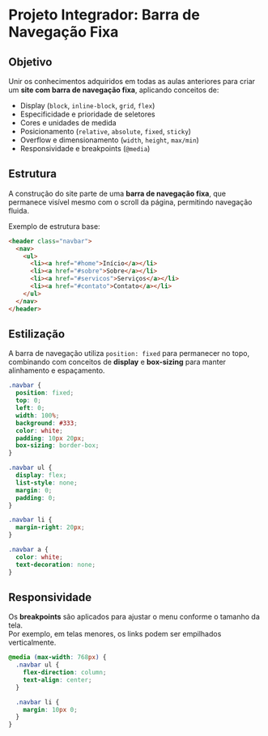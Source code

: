 # Projeto Integrador: Barra de Navegação Fixa

## Objetivo
Unir os conhecimentos adquiridos em todas as aulas anteriores para criar um **site com barra de navegação fixa**, aplicando conceitos de:
- Display (`block`, `inline-block`, `grid`, `flex`)
- Especificidade e prioridade de seletores
- Cores e unidades de medida
- Posicionamento (`relative`, `absolute`, `fixed`, `sticky`)
- Overflow e dimensionamento (`width`, `height`, `max/min`)
- Responsividade e breakpoints (`@media`)

## Estrutura
A construção do site parte de uma **barra de navegação fixa**, que permanece visível mesmo com o scroll da página, permitindo navegação fluida.

Exemplo de estrutura base:
```html
<header class="navbar">
  <nav>
    <ul>
      <li><a href="#home">Início</a></li>
      <li><a href="#sobre">Sobre</a></li>
      <li><a href="#servicos">Serviços</a></li>
      <li><a href="#contato">Contato</a></li>
    </ul>
  </nav>
</header>
```

## Estilização
A barra de navegação utiliza `position: fixed` para permanecer no topo, combinando com conceitos de **display** e **box-sizing** para manter alinhamento e espaçamento.

```css
.navbar {
  position: fixed;
  top: 0;
  left: 0;
  width: 100%;
  background: #333;
  color: white;
  padding: 10px 20px;
  box-sizing: border-box;
}

.navbar ul {
  display: flex;
  list-style: none;
  margin: 0;
  padding: 0;
}

.navbar li {
  margin-right: 20px;
}

.navbar a {
  color: white;
  text-decoration: none;
}
```

## Responsividade
Os **breakpoints** são aplicados para ajustar o menu conforme o tamanho da tela.  
Por exemplo, em telas menores, os links podem ser empilhados verticalmente.

```css
@media (max-width: 768px) {
  .navbar ul {
    flex-direction: column;
    text-align: center;
  }

  .navbar li {
    margin: 10px 0;
  }
}
```